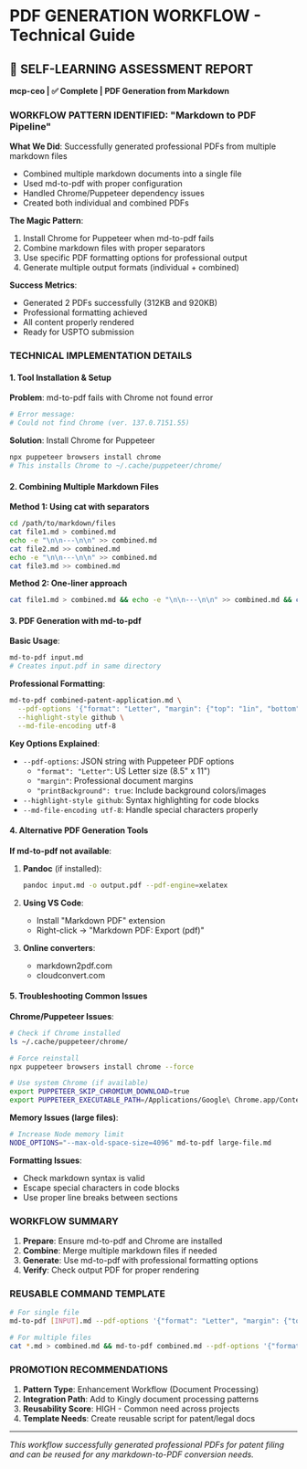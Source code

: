 # PDF GENERATION WORKFLOW - Technical Guide

## 🧠 SELF-LEARNING ASSESSMENT REPORT
**mcp-ceo | ✅ Complete | PDF Generation from Markdown**

### WORKFLOW PATTERN IDENTIFIED: "Markdown to PDF Pipeline"

**What We Did**: Successfully generated professional PDFs from multiple markdown files
- Combined multiple markdown documents into a single file
- Used md-to-pdf with proper configuration
- Handled Chrome/Puppeteer dependency issues
- Created both individual and combined PDFs

**The Magic Pattern**: 
1. Install Chrome for Puppeteer when md-to-pdf fails
2. Combine markdown files with proper separators
3. Use specific PDF formatting options for professional output
4. Generate multiple output formats (individual + combined)

**Success Metrics**: 
- Generated 2 PDFs successfully (312KB and 920KB)
- Professional formatting achieved
- All content properly rendered
- Ready for USPTO submission

### TECHNICAL IMPLEMENTATION DETAILS

#### 1. Tool Installation & Setup

**Problem**: md-to-pdf fails with Chrome not found error
```bash
# Error message:
# Could not find Chrome (ver. 137.0.7151.55)
```

**Solution**: Install Chrome for Puppeteer
```bash
npx puppeteer browsers install chrome
# This installs Chrome to ~/.cache/puppeteer/chrome/
```

#### 2. Combining Multiple Markdown Files

**Method 1: Using cat with separators**
```bash
cd /path/to/markdown/files
cat file1.md > combined.md
echo -e "\n\n---\n\n" >> combined.md
cat file2.md >> combined.md
echo -e "\n\n---\n\n" >> combined.md
cat file3.md >> combined.md
```

**Method 2: One-liner approach**
```bash
cat file1.md > combined.md && echo -e "\n\n---\n\n" >> combined.md && cat file2.md >> combined.md
```

#### 3. PDF Generation with md-to-pdf

**Basic Usage**:
```bash
md-to-pdf input.md
# Creates input.pdf in same directory
```

**Professional Formatting**:
```bash
md-to-pdf combined-patent-application.md \
  --pdf-options '{"format": "Letter", "margin": {"top": "1in", "bottom": "1in", "left": "1.25in", "right": "1.25in"}, "printBackground": true}' \
  --highlight-style github \
  --md-file-encoding utf-8
```

**Key Options Explained**:
- `--pdf-options`: JSON string with Puppeteer PDF options
  - `"format": "Letter"`: US Letter size (8.5" x 11")
  - `"margin"`: Professional document margins
  - `"printBackground": true`: Include background colors/images
- `--highlight-style github`: Syntax highlighting for code blocks
- `--md-file-encoding utf-8`: Handle special characters properly

#### 4. Alternative PDF Generation Tools

**If md-to-pdf not available**:
1. **Pandoc** (if installed):
   ```bash
   pandoc input.md -o output.pdf --pdf-engine=xelatex
   ```

2. **Using VS Code**:
   - Install "Markdown PDF" extension
   - Right-click → "Markdown PDF: Export (pdf)"

3. **Online converters**:
   - markdown2pdf.com
   - cloudconvert.com

#### 5. Troubleshooting Common Issues

**Chrome/Puppeteer Issues**:
```bash
# Check if Chrome installed
ls ~/.cache/puppeteer/chrome/

# Force reinstall
npx puppeteer browsers install chrome --force

# Use system Chrome (if available)
export PUPPETEER_SKIP_CHROMIUM_DOWNLOAD=true
export PUPPETEER_EXECUTABLE_PATH=/Applications/Google\ Chrome.app/Contents/MacOS/Google\ Chrome
```

**Memory Issues (large files)**:
```bash
# Increase Node memory limit
NODE_OPTIONS="--max-old-space-size=4096" md-to-pdf large-file.md
```

**Formatting Issues**:
- Check markdown syntax is valid
- Escape special characters in code blocks
- Use proper line breaks between sections

### WORKFLOW SUMMARY

1. **Prepare**: Ensure md-to-pdf and Chrome are installed
2. **Combine**: Merge multiple markdown files if needed
3. **Generate**: Use md-to-pdf with professional formatting options
4. **Verify**: Check output PDF for proper rendering

### REUSABLE COMMAND TEMPLATE

```bash
# For single file
md-to-pdf [INPUT].md --pdf-options '{"format": "Letter", "margin": {"top": "1in", "bottom": "1in", "left": "1.25in", "right": "1.25in"}, "printBackground": true}' --highlight-style github

# For multiple files
cat *.md > combined.md && md-to-pdf combined.md --pdf-options '{"format": "Letter", "margin": {"top": "1in", "bottom": "1in", "left": "1.25in", "right": "1.25in"}, "printBackground": true}'
```

### PROMOTION RECOMMENDATIONS

1. **Pattern Type**: Enhancement Workflow (Document Processing)
2. **Integration Path**: Add to Kingly document processing patterns
3. **Reusability Score**: HIGH - Common need across projects
4. **Template Needs**: Create reusable script for patent/legal docs

---

*This workflow successfully generated professional PDFs for patent filing and can be reused for any markdown-to-PDF conversion needs.*